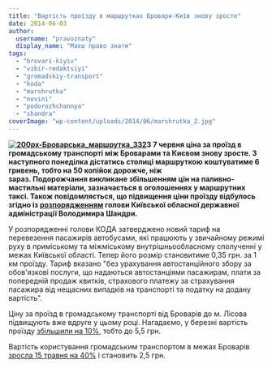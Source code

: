 ```yaml
---
title: "Вартість проїзду в маршрутках Бровари-Київ знову зросте"
date: 2014-06-03
author: 
  username: "pravoznaty"
  display_name: "Маєш право знати"
tags: 
  - "brovari-kiyiv"
  - "vibir-redaktsiyi"
  - "gromadskiy-transport"
  - "koda"
  - "marshrutka"
  - "novini"
  - "podorozhchannya"
  - "shandra"
coverImage: "wp-content/uploads/2014/06/marshrutka_2.jpg"
---
```


**[![200px-Броварська_маршрутка_332](https://mpz.brovary.org/wp-content/uploads/2014/06/200px-Brovarska_marshrutka_332.jpg)](https://mpz.brovary.org/wp-content/uploads/2014/06/200px-Brovarska_marshrutka_332.jpg)З 7 червня ціна за проїзд в громадському транспорті між Броварами та Києвом знову зросте. З наступного понеділка дістатись столиці маршруткою коштуватиме 6 гривень, тобто на 50 копійок дорожче, ніж зараз. Подорожчання викликане збільшенням цін на паливно-мастильні матеріали, зазначається в оголошеннях у маршрутних таксі. Також повідомляється, що підвищення ціни проїзду відбулось згідно із [розпорядженням](http://koda.gov.ua/normdoc/manager/document/id/4495) голови Київської обласної державної адміністрації Володимира Шандри.**

У розпорядженні голови КОДА затверджено новий тариф на перевезення пасажирів автобусами, які працюють у звичайному режимі руху в приміському та міжміському внутрішньообласному сполученні у межах Київської області. Тепер його розмір становитиме 0,35 грн. за 1 км проїзду. Тариф вказано "без урахування автостанційного збору за обов'язкові послуги, що надаються автостанціями пасажирам, плати за попередній продаж квитків, страхового платежу за страхування пасажира від нещасних випадків на транспорті та податку на додану вартість".

Ціну за проїзд в громадському транспорті від Броварів до м. Лісова підвищують вже вдруге у цьому році. Нагадаємо, у березні вартість проїзду [збільшили на 10%](https://mpz.brovary.org/u-brovarah-podorozhchav-proyizd-v-gromadskomu-transporti/), тобто до 5,5 грн.

Вартість користування громадським транспортом в межах Броварів [зросла 15 травня на 40%](https://mpz.brovary.org/u-brovarah-podorozhchav-proyizd-v-gromadskomu-transporti/) і становить 2,5 грн.
